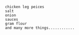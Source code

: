     chicken leg peices
    salt
    onion
    sauces
    gram flour
    and many more things............
